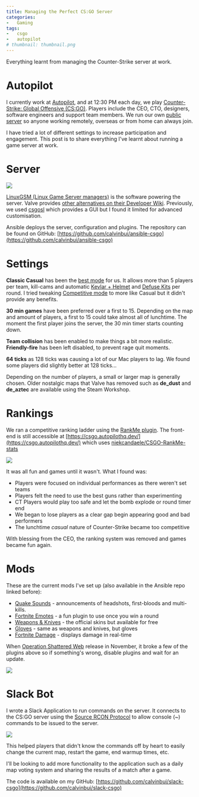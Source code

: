 ```yaml
---
title: Managing the Perfect CS:GO Server
categories:
-   Gaming
tags:
-   csgo
-   autopilot
# thumbnail: thumbnail.png
---
```


Everything learnt from managing the Counter-Strike server at work.

<!-- more -->

# Autopilot

I currently work at [Autopilot](https://autopilothq.com/), and at 12:30 PM each day, we play [Counter-Strike: Global Offensive (CS:GO)](https://store.steampowered.com/app/730/CounterStrike_Global_Offensive/). Players include the CEO, CTO, designers, software engineers and support team members. We run our own [public server](https://www.gametracker.com/server_info/49.255.175.50:27015/) so anyone working remotely, overseas or from home can always join.

I have tried a lot of different settings to increase participation and engagement. This post is to share everything I've learnt about running a game server at work.

# Server

[![]({{page.images}}linuxgsm.png)]({{page.images}}linuxgsm.png)

[LinuxGSM (Linux Game Server managers)](https://linuxgsm.com/) is the software powering the server. Valve provides [other alternatives on their Developer Wiki](https://developer.valvesoftware.com/wiki/Counter-Strike:_Global_Offensive_Dedicated_Servers). Previously, we used [csgosl](https://github.com/lenosisnickerboa/csgosl) which provides a GUI but I found it limited for advanced customisation.

Ansible deploys the server, configuration and plugins. The repository can be found on GitHub: [https://github.com/calvinbui/ansible-csgo](https://github.com/calvinbui/ansible-csgo)

# Settings

**Classic Casual** has been the [best mode](https://counterstrike.fandom.com/wiki/Casual) for us. It allows more than 5 players per team, kill-cams and automatic [Kevlar + Helmet](https://counterstrike.fandom.com/wiki/Kevlar_%2B_Helmet) and  [Defuse Kits](https://counterstrike.fandom.com/wiki/Defuse_Kit) per round. I tried tweaking [Competitive mode](https://counterstrike.fandom.com/wiki/Competitive) to more like Casual but it didn't provide any benefits.

**30 min games** have been preferred over a first to 15. Depending on the map and amount of players, a first to 15 could take almost all of lunchtime. The moment the first player joins the server, the 30 min timer starts counting down.

**Team collision** has been enabled to make things a bit more realistic. **Friendly-fire** has been left disabled, to prevent rage quit moments.

**64 ticks** as 128 ticks was causing a lot of our Mac players to lag. We found some players did slightly better at 128 ticks...

Depending on the number of players, a small or larger map is generally chosen. Older nostalgic maps that Valve has removed such as **de_dust** and **de_aztec** are available using the Steam Workshop.

# Rankings

We ran a competitive ranking ladder using the [RankMe plugin](https://forums.alliedmods.net/showthread.php?p=2467665). The front-end is still accessible at [https://csgo.autopilothq.dev/](https://csgo.autopilothq.dev/) which uses [niekcandaele/CSGO-RankMe-stats](https://github.com/niekcandaele/CSGO-RankMe-stats)

[![]({{page.images}}rankme.png)]({{page.images}}rankme.png)

It was all fun and games until it wasn't. What I found was:

-   Players were focused on individual performances as there weren't set teams
-   Players felt the need to use the best guns rather than experimenting
-   CT Players would play too safe and let the bomb explode or round timer end
-   We began to lose players as a clear gap begin appearing good and bad performers
-   The lunchtime _casual_ nature of Counter-Strike became too competitive

With blessing from the CEO, the ranking system was removed and games became fun again.

# Mods

These are the current mods I've set up (also available in the Ansible repo linked before):

-   [Quake Sounds](https://forums.alliedmods.net/showthread.php?t=224316) - announcements of headshots, first-bloods and multi-kills.
-   [Fortnite Emotes](https://forums.alliedmods.net/showthread.php?p=2668778) - a fun plugin to use once you win a round
-   [Weapons & Knives](https://forums.alliedmods.net/showthread.php?t=298770) - the official skins but available for free
-   [Gloves](https://forums.alliedmods.net/showthread.php?t=299977) - same as weapons and knives, but gloves
-   [Fortnite Damage](https://forums.alliedmods.net/showthread.php?t=309218) - displays damage in real-time

When [Operation Shattered Web](https://counter-strike.net/shatteredweb) release in November, it broke a few of the plugins above so if something's wrong, disable plugins and wait for an update.

[![]({{page.images}}weaponskin.jpg)]({{page.images}}weaponskin.jpg)

# Slack Bot

I wrote a Slack Application to run commands on the server. It connects to the CS:GO server using the [Source RCON Protocol](https://developer.valvesoftware.com/wiki/Source_RCON_Protocol) to allow console (~) commands to be issued to the server.

[![]({{page.images}}slack-bot.png)]({{page.images}}slack-bot.png)

This helped players that didn't know the commands off by heart to easily change the current map, restart the game, end warmup times, etc.

I'll be looking to add more functionality to the application such as a daily map voting system and sharing the results of a match after a game.

The code is available on my GitHub: [https://github.com/calvinbui/slack-csgo](https://github.com/calvinbui/slack-csgo)
